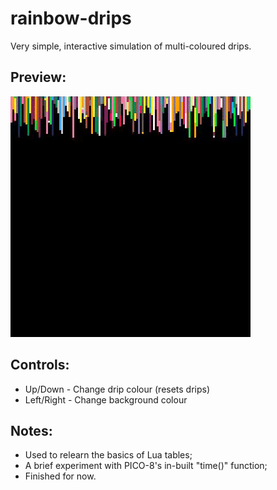 # rainbow-drips
Very simple, interactive simulation of multi-coloured drips.

## Preview:

![demo of rainbow-drips project](../../images/rainbow-drips.gif)

## Controls:
* Up/Down - Change drip colour (resets drips)
* Left/Right - Change background colour

## Notes:
* Used to relearn the basics of Lua tables;
* A brief experiment with PICO-8's in-built "time()" function;
* Finished for now.